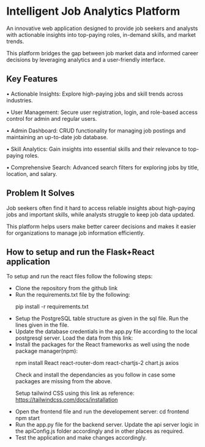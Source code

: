 <h1>Intelligent Job Analytics Platform</h1>
<p>An innovative web application designed to provide job seekers and analysts with actionable insights into top-paying roles, in-demand skills, and market trends. </p>
<p>This platform bridges the gap between job market data and informed career decisions by leveraging analytics and a user-friendly interface.</p>

<h2>Key Features</h2>
	<p>•	Actionable Insights: Explore high-paying jobs and skill trends across industries.</p>
	<p>•	User Management: Secure user registration, login, and role-based access control for admin and regular users.</p>
	<p>•	Admin Dashboard: CRUD functionality for managing job postings and maintaining an up-to-date job database.</p>
	<p>•	Skill Analytics: Gain insights into essential skills and their relevance to top-paying roles.</p>
	<p>•	Comprehensive Search: Advanced search filters for exploring jobs by title, location, and salary.</p>

<h2>Problem It Solves</h2>
<p>Job seekers often find it hard to access reliable insights about high-paying jobs and important skills, while analysts struggle to keep job data updated.</p>
<p>This platform helps users make better career decisions and makes it easier for organizations to manage job information efficiently.</p>

<h2> How to setup and run the Flask+React application</h2>
<p> To setup and run the react files follow the following steps:</p>
<ul>
<li> Clone the repository from the github link</li>
<li> Run the requirements.txt file by the following: 

pip install -r requirements.txt</li>
<li> Setup the PostgreSQL table structure as given in the sql file. Run the lines given in the file.</li>
<li> Update the database credentials in the app.py file according to the local postgresql server. Load the data from this link:</li>
<li> Install the packages for the React frameworks as well using the node package manager(npm):

npm install React react-router-dom react-chartjs-2 chart.js axios

Check and install the dependancies as you follow in case some packages are missing from the above. </li>
<l1> Setup tailwind CSS using this link as reference: https://tailwindcss.com/docs/installation</li>

<li> Open the frontend file and run the developement server: 
cd frontend
npm start</li>

<li> Run the app.py file for the backend server. Update the api server logic in the apiConfig.js folder accordingly and in other places as required.</li>
<li> Test the application and make changes accordingly.</li>
</ul>


